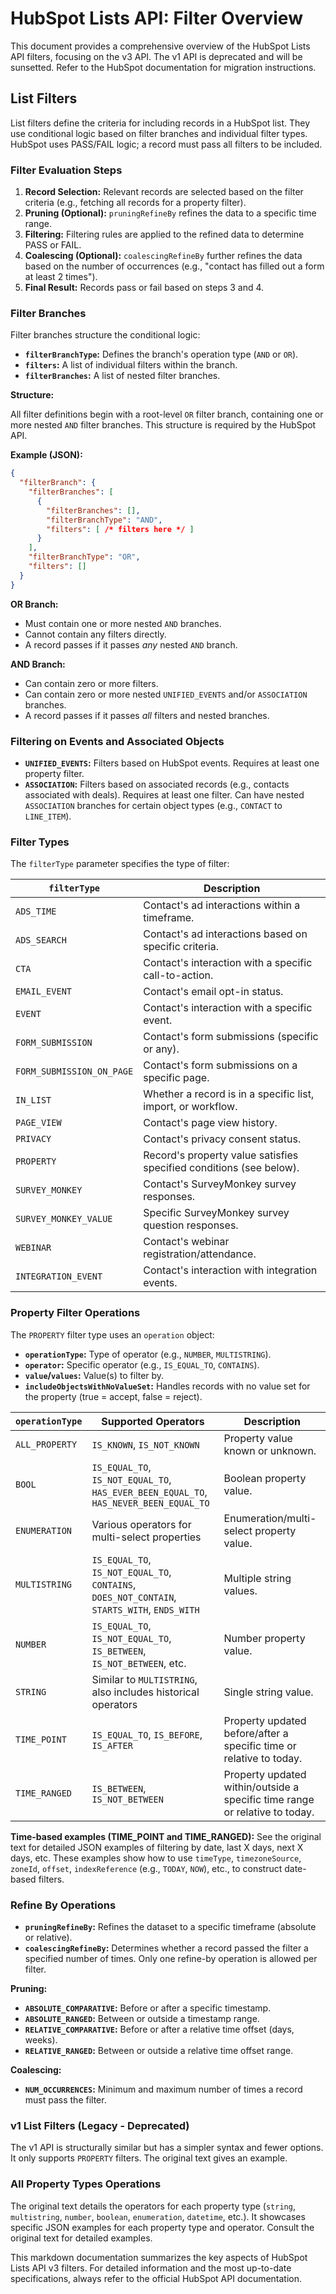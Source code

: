 # HubSpot Lists API: Filter Overview

This document provides a comprehensive overview of the HubSpot Lists API filters, focusing on the v3 API.  The v1 API is deprecated and will be sunsetted.  Refer to the HubSpot documentation for migration instructions.

## List Filters

List filters define the criteria for including records in a HubSpot list. They use conditional logic based on filter branches and individual filter types.  HubSpot uses PASS/FAIL logic; a record must pass all filters to be included.

### Filter Evaluation Steps

1. **Record Selection:** Relevant records are selected based on the filter criteria (e.g., fetching all records for a property filter).
2. **Pruning (Optional):** `pruningRefineBy` refines the data to a specific time range.
3. **Filtering:** Filtering rules are applied to the refined data to determine PASS or FAIL.
4. **Coalescing (Optional):** `coalescingRefineBy` further refines the data based on the number of occurrences (e.g., "contact has filled out a form at least 2 times").
5. **Final Result:** Records pass or fail based on steps 3 and 4.

### Filter Branches

Filter branches structure the conditional logic:

* **`filterBranchType`:** Defines the branch's operation type (`AND` or `OR`).
* **`filters`:** A list of individual filters within the branch.
* **`filterBranches`:** A list of nested filter branches.

**Structure:**

All filter definitions begin with a root-level `OR` filter branch, containing one or more nested `AND` filter branches.  This structure is required by the HubSpot API.

**Example (JSON):**

```json
{
  "filterBranch": {
    "filterBranches": [
      {
        "filterBranches": [],
        "filterBranchType": "AND",
        "filters": [ /* filters here */ ]
      }
    ],
    "filterBranchType": "OR",
    "filters": []
  }
}
```

**OR Branch:**

* Must contain one or more nested `AND` branches.
* Cannot contain any filters directly.
* A record passes if it passes *any* nested `AND` branch.

**AND Branch:**

* Can contain zero or more filters.
* Can contain zero or more nested `UNIFIED_EVENTS` and/or `ASSOCIATION` branches.
* A record passes if it passes *all* filters and nested branches.


### Filtering on Events and Associated Objects

* **`UNIFIED_EVENTS`:** Filters based on HubSpot events.  Requires at least one property filter.
* **`ASSOCIATION`:** Filters based on associated records (e.g., contacts associated with deals).  Requires at least one filter.  Can have nested `ASSOCIATION` branches for certain object types (e.g., `CONTACT` to `LINE_ITEM`).


### Filter Types

The `filterType` parameter specifies the type of filter:

| `filterType`           | Description                                                                    |
|------------------------|--------------------------------------------------------------------------------|
| `ADS_TIME`             | Contact's ad interactions within a timeframe.                                   |
| `ADS_SEARCH`           | Contact's ad interactions based on specific criteria.                         |
| `CTA`                  | Contact's interaction with a specific call-to-action.                           |
| `EMAIL_EVENT`          | Contact's email opt-in status.                                               |
| `EVENT`                | Contact's interaction with a specific event.                                   |
| `FORM_SUBMISSION`      | Contact's form submissions (specific or any).                                 |
| `FORM_SUBMISSION_ON_PAGE` | Contact's form submissions on a specific page.                               |
| `IN_LIST`              | Whether a record is in a specific list, import, or workflow.                 |
| `PAGE_VIEW`            | Contact's page view history.                                                   |
| `PRIVACY`              | Contact's privacy consent status.                                              |
| `PROPERTY`             | Record's property value satisfies specified conditions (see below).             |
| `SURVEY_MONKEY`        | Contact's SurveyMonkey survey responses.                                       |
| `SURVEY_MONKEY_VALUE`  | Specific SurveyMonkey survey question responses.                               |
| `WEBINAR`              | Contact's webinar registration/attendance.                                      |
| `INTEGRATION_EVENT`    | Contact's interaction with integration events.                                |


### Property Filter Operations

The `PROPERTY` filter type uses an `operation` object:

* **`operationType`:** Type of operator (e.g., `NUMBER`, `MULTISTRING`).
* **`operator`:** Specific operator (e.g., `IS_EQUAL_TO`, `CONTAINS`).
* **`value`/`values`:** Value(s) to filter by.
* **`includeObjectsWithNoValueSet`:**  Handles records with no value set for the property (true = accept, false = reject).


| `operationType`       | Supported Operators                                             | Description                                                                  |
|-----------------------|-----------------------------------------------------------------|------------------------------------------------------------------------------|
| `ALL_PROPERTY`       | `IS_KNOWN`, `IS_NOT_KNOWN`                                      | Property value known or unknown.                                              |
| `BOOL`                | `IS_EQUAL_TO`, `IS_NOT_EQUAL_TO`, `HAS_EVER_BEEN_EQUAL_TO`, `HAS_NEVER_BEEN_EQUAL_TO` | Boolean property value.                                                       |
| `ENUMERATION`         | Various operators for multi-select properties                   | Enumeration/multi-select property value.                                      |
| `MULTISTRING`         | `IS_EQUAL_TO`, `IS_NOT_EQUAL_TO`, `CONTAINS`, `DOES_NOT_CONTAIN`, `STARTS_WITH`, `ENDS_WITH` | Multiple string values.                                                       |
| `NUMBER`              | `IS_EQUAL_TO`, `IS_NOT_EQUAL_TO`, `IS_BETWEEN`, `IS_NOT_BETWEEN`, etc. | Number property value.                                                        |
| `STRING`              | Similar to `MULTISTRING`, also includes historical operators       | Single string value.                                                          |
| `TIME_POINT`          | `IS_EQUAL_TO`, `IS_BEFORE`, `IS_AFTER`                           | Property updated before/after a specific time or relative to today.           |
| `TIME_RANGED`         | `IS_BETWEEN`, `IS_NOT_BETWEEN`                                  | Property updated within/outside a specific time range or relative to today.   |


**Time-based examples (TIME_POINT and TIME_RANGED):**  See the original text for detailed JSON examples of filtering by date, last X days, next X days, etc.  These examples show how to use `timeType`, `timezoneSource`, `zoneId`, `offset`, `indexReference` (e.g., `TODAY`, `NOW`), etc., to construct date-based filters.


### Refine By Operations

* **`pruningRefineBy`:**  Refines the dataset to a specific timeframe (absolute or relative).
* **`coalescingRefineBy`:** Determines whether a record passed the filter a specified number of times. Only one refine-by operation is allowed per filter.

**Pruning:**

* **`ABSOLUTE_COMPARATIVE`:** Before or after a specific timestamp.
* **`ABSOLUTE_RANGED`:** Between or outside a timestamp range.
* **`RELATIVE_COMPARATIVE`:** Before or after a relative time offset (days, weeks).
* **`RELATIVE_RANGED`:** Between or outside a relative time offset range.

**Coalescing:**

* **`NUM_OCCURRENCES`:** Minimum and maximum number of times a record must pass the filter.

### v1 List Filters (Legacy - Deprecated)

The v1 API is structurally similar but has a simpler syntax and fewer options.  It only supports `PROPERTY` filters.  The original text gives an example.

### All Property Types Operations

The original text details the operators for each property type (`string`, `multistring`, `number`, `boolean`, `enumeration`, `datetime`, etc.).  It showcases specific JSON examples for each property type and operator.  Consult the original text for detailed examples.


This markdown documentation summarizes the key aspects of HubSpot Lists API v3 filters. For detailed information and the most up-to-date specifications, always refer to the official HubSpot API documentation.
